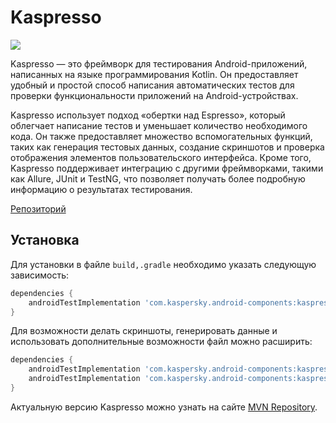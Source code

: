 # Kaspresso

![](https://raw.githubusercontent.com/qa-guru/knowledge-base/main/img/tools-java-plus/Kaspresso/kaspresso-wiremock.jpg)

Kaspresso — это фреймворк для тестирования Android-приложений, написанных на языке программирования Kotlin. Он предоставляет удобный и простой способ написания автоматических тестов для проверки функциональности приложений на Android-устройствах.

Kaspresso использует подход «обертки над Espresso», который облегчает написание тестов и уменьшает количество необходимого кода. Он также предоставляет множество вспомогательных функций, таких как генерация тестовых данных, создание скриншотов и проверка отображения элементов пользовательского интерфейса. Кроме того, Kaspresso поддерживает интеграцию с другими фреймворками, такими как Allure, JUnit и TestNG, что позволяет получать более подробную информацию о результатах тестирования.

[Репозиторий](https://github.com/KasperskyLab/Kaspresso)

## Установка
Для установки в файле `build,.gradle` необходимо указать следующую зависимость:

```gradle
dependencies {
    androidTestImplementation 'com.kaspersky.android-components:kaspresso:1.2.0'
}
```

Для возможности делать скриншоты, генерировать данные и использовать дополнительные возможности файл можно расширить:

```gradle
dependencies {
    androidTestImplementation 'com.kaspersky.android-components:kaspresso:1.2.2'
    androidTestImplementation 'com.kaspersky.android-components:kaspresso-extensions:1.2.2'
}
```

Актуальную версию Kaspresso можно узнать на сайте [MVN Repository](https://mvnrepository.com/artifact/com.kaspersky.android-components/kaspresso?repo=jcenter).
